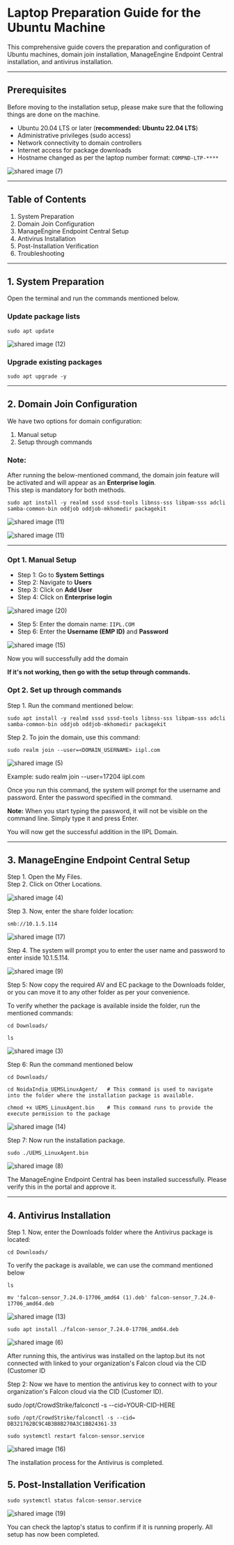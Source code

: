 # Laptop Preparation Guide for the Ubuntu Machine 

This comprehensive guide covers the preparation and configuration of Ubuntu machines, domain join installation, ManageEngine Endpoint Central installation, and antivirus installation.

---

## Prerequisites 
Before moving to the installation setup, please make sure that the following things are done on the machine.

- Ubuntu 20.04 LTS or later (**recommended: Ubuntu 22.04 LTS**)
- Administrative privileges (sudo access)
- Network connectivity to domain controllers
- Internet access for package downloads
- Hostname changed as per the laptop number format: `COMPND-LTP-****`

![shared image (7)](https://github.com/user-attachments/assets/691e460b-edf7-4a5d-82c5-42703e701807)

---

## Table of Contents

1. System Preparation  
2. Domain Join Configuration  
3. ManageEngine Endpoint Central Setup  
4. Antivirus Installation  
5. Post-Installation Verification  
6. Troubleshooting  

---

## 1. System Preparation

Open the terminal and run the commands mentioned below.

### Update package lists

```
sudo apt update
```
![shared image (12)](https://github.com/user-attachments/assets/4f94335c-4d0d-4a17-824a-a41bafe53776)

### Upgrade existing packages

```
sudo apt upgrade -y
```

---

## 2. Domain Join Configuration

We have two options for domain configuration:
1. Manual setup  
2. Setup through commands  

### Note:  
After running the below-mentioned command, the domain join feature will be activated and will appear as an **Enterprise login**.  
This step is mandatory for both methods.

```
sudo apt install -y realmd sssd sssd-tools libnss-sss libpam-sss adcli samba-common-bin oddjob oddjob-mkhomedir packagekit

```
![shared image (11)](https://github.com/user-attachments/assets/48652fc6-8e78-4bd6-ad51-7bed9c581e9e)

![shared image (11)](https://github.com/user-attachments/assets/48652fc6-8e78-4bd6-ad51-7bed9c581e9e)

---

### Opt 1. Manual Setup

- Step 1: Go to **System Settings**  
- Step 2: Navigate to **Users**  
- Step 3: Click on **Add User**  
- Step 4: Click on **Enterprise login**  

![shared image (20)](https://github.com/user-attachments/assets/e074f426-2ffb-42ce-b38f-0d02c9136240)

- Step 5: Enter the domain name: `IIPL.COM`  
- Step 6: Enter the **Username (EMP ID)** and **Password**  

![shared image (15)](https://github.com/user-attachments/assets/0803015e-04f3-4a64-9cc6-930e3804846e)

Now you will successfully add the domain

**If it's not working, then go with the setup through commands.**

### Opt 2. Set up through commands

Step 1. Run the command mentioned below:

```
sudo apt install -y realmd sssd sssd-tools libnss-sss libpam-sss adcli samba-common-bin oddjob oddjob-mkhomedir packagekit

```

Step 2. To join the domain, use this command:

```
sudo realm join --user=<DOMAIN_USERNAME> iipl.com

```

![shared image (5)](https://github.com/user-attachments/assets/fc8ea8ea-338d-4343-91c1-b279e6a514e0)

Example: sudo realm join --user=17204 iipl.com


Once you run this command, the system will prompt for the username and password. Enter the password specified in the command.  

**Note:** When you start typing the password, it will not be visible on the command line. Simply type it and press Enter.

You will now get the successful addition in the IIPL Domain.

---

## 3.  ManageEngine Endpoint Central Setup

Step 1. Open the My Files.  
Step 2. Click on Other Locations.  
     
![shared image (4)](https://github.com/user-attachments/assets/261bb140-70da-4622-8eb1-e6601bda8861)

Step 3. Now, enter the share folder location:

```
smb://10.1.5.114
```

![shared image (17)](https://github.com/user-attachments/assets/2c3b4383-f506-4de5-9d0e-d7918dd5914f)

Step 4. The system will prompt you to enter the user name and password to enter inside 10.1.5.114.

![shared image (9)](https://github.com/user-attachments/assets/a40bebe6-efbb-4df7-8c53-dfd39a9e8d53)

Step 5: Now copy the required AV and EC package to the Downloads folder, or you can move it to any other folder as per your convenience.

To verify whether the package is available inside the folder, run the mentioned commands:

```
cd Downloads/
```

```
ls
```
![shared image (3)](https://github.com/user-attachments/assets/484588f6-cd5e-4074-990f-1af3affb830e)

Step 6: Run the command mentioned below

```
cd Downloads/
```

```
cd NoidaIndia_UEMSLinuxAgent/   # This command is used to navigate into the folder where the installation package is available.
```

```
chmod +x UEMS_LinuxAgent.bin    # This command runs to provide the execute permission to the package
```

![shared image (14)](https://github.com/user-attachments/assets/468b37db-d4e1-43c0-af14-fedd22e093da)

Step 7: Now run the installation package.

```
sudo ./UEMS_LinuxAgent.bin
```

![shared image (8)](https://github.com/user-attachments/assets/c3c17252-7790-4e1a-bcef-6b03a320f460)

The ManageEngine Endpoint Central has been installed successfully. Please verify this in the portal and approve it.

---

## 4. Antivirus Installation

Step 1. Now, enter the Downloads folder where the Antivirus package is located:

```
cd Downloads/
```
To verify the package is available, we can use the command mentioned below 
```
ls
```

```
mv 'falcon-sensor_7.24.0-17706_amd64 (1).deb' falcon-sensor_7.24.0-17706_amd64.deb
```
![shared image (13)](https://github.com/user-attachments/assets/36e502dc-07c9-4026-90c7-1408d9e981e8)

```
sudo apt install ./falcon-sensor_7.24.0-17706_amd64.deb
```
![shared image (6)](https://github.com/user-attachments/assets/6b6d272a-11c5-4cd3-bc48-3e3a1feb0ad4)

After running this, the antivirus was installed on the laptop.but its not connected with linked to your organization's Falcon cloud via the CID (Customer ID

Step 2: Now we have to mention the antivirus key to connect with to your organization's Falcon cloud via the CID (Customer ID).

sudo /opt/CrowdStrike/falconctl -s --cid=YOUR-CID-HERE

```
sudo /opt/CrowdStrike/falconctl -s --cid= DB321762BC9C4B3B8B270A3C1BB24361-33
```

```
sudo systemctl restart falcon-sensor.service
```

![shared image (16)](https://github.com/user-attachments/assets/38f75803-e379-49e3-a156-a01b174b236d)

The installation process for the Antivirus is completed.

## 5. Post-Installation Verification

```
sudo systemctl status falcon-sensor.service
```

![shared image (19)](https://github.com/user-attachments/assets/af983fd6-d792-4a3a-9541-e7a116726bf5)

You can check the laptop's status to confirm if it is running properly. All setup has now been completed.



